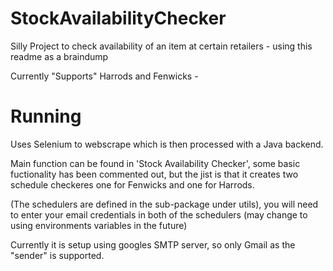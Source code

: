 # StockAvailabilityChecker
Silly Project to check availability of an item at certain retailers - using this readme as a braindump 

Currently "Supports" Harrods and Fenwicks -

# Running

Uses Selenium to webscrape which is then processed with a Java backend.

Main function can be found in 'Stock Availability Checker', some basic fuctionality has been commented out, but the jist is that it creates two schedule checkeres one for Fenwicks and one for Harrods.

(The schedulers are defined in the sub-package under utils), you will need to enter your email credentials in both of the schedulers (may change to using environments variables in the future)

Currently it is setup using googles SMTP server, so only Gmail as the "sender" is supported.


